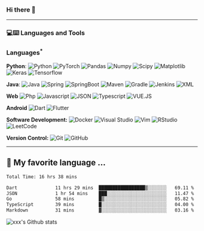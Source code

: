 ### Hi there 👋

---
### 💻:keyboard: Languages and Tools 

### Languages<sup>*</sup>

  **Python**:
  ![Python](https://img.shields.io/badge/-Python-black?style=flat&logo=python])
  ![PyTorch](https://img.shields.io/badge/-PyTorch-EE4C2C?style=flat&logo=PyTorch&logoColor=white])
  ![Pandas](https://img.shields.io/badge/-Pandas-150458?style=flat&logo=Pandas])
  ![Numpy](https://img.shields.io/badge/-Numpy-lightgray?style=flat&logo=Numpy&logoColor=white])
  ![Scipy](https://img.shields.io/badge/-Scipy-blue?style=flat&logo=Scipy&logoColor=white])
  ![Matplotlib](https://img.shields.io/badge/-Matplotlib-black?style=flat&logo=Matplotlib&logoColor=white])
  ![Keras](https://img.shields.io/badge/-Keras-D00000?style=flat&logo=Keras])
  ![Tensorflow](https://img.shields.io/badge/-Tensorflow-gray?style=flat&logo=tensorflow])

  **Java**: 
  ![Java](https://img.shields.io/badge/Java-orange?style=flat&logo=java&logoColor=white])
  ![Spring](https://img.shields.io/badge/-Spring-lightgray?style=flat&logo=spring])
  ![SpringBoot](https://img.shields.io/badge/-Springboot-black?style=flat&logo=springboot])
  ![Maven](https://img.shields.io/badge/Maven-C71A36?style=flat&logo=apache-maven])
  ![Gradle](https://img.shields.io/badge/Gradle-02303A?style=flat&logo=gradle])
  ![Jenkins](https://img.shields.io/badge/Jenkins-gray?style=flat&logo=jenkins])
  ![XML](https://img.shields.io/badge/-XML-orange?style=flat&logo=xml])
  
  **Web**
  ![Php](https://img.shields.io/badge/-php-lightgray?style=flat&logo=php)
  ![Javascript](https://img.shields.io/badge/-Javascript-orange?style=flat&logo=javascript)
  ![JSON](https://img.shields.io/badge/-JSON-lightgray?style=flat&logo=json])
  ![Typescript](https://img.shields.io/badge/-Typescript-orange?style=flat&logo=typescript)
  ![VUE.JS](https://img.shields.io/badge/-VUE.JS-orange?style=flat&logo=vue.js)
  
  **Android**
  ![Dart](https://img.shields.io/badge/-Dart-blue?style=flat&logo=Dart)
  ![Flutter](https://img.shields.io/badge/-Flutter-orange?style=flat&logo=Flutter)

**Software Development:**
![Docker](https://img.shields.io/badge/-2496ED?style=flat&logo=Docker&logoColor=white)
![Visual Studio](https://img.shields.io/badge/-007ACC?style=flat&logo=Visual-Studio-Code&logoColor=white])
![Vim](https://img.shields.io/badge/-019733?style=flat&logo=Vim&logoColor=white])
![RStudio](https://img.shields.io/badge/-75AADB?style=flat&logo=RStudio&logoColor=white])
![LeetCode](https://img.shields.io/badge/-02569B?style=flat&logo=leetCode&logoColor=white])


**Version Control:**
![Git](https://img.shields.io/badge/-Git-black?style=flat&logo=git&link=https://github.com/Kuingsmile)
![GitHub](https://img.shields.io/badge/-GitHub-181717?style=flat&logo=github&link=https://github.com/Kuingsmile)

---


<!-- ### 🏆 Github Status
![Top Used Language](https://github-readme-stats.vercel.app/api/top-langs/?username=quananhle&show_icons=true&theme=tokyonight&hide_border=true)
![My Github Status](https://github-readme-stats.vercel.app/api?username=quananhle&show_icons=true&theme=shades-of-purple&hide_border=true) -->


## 🌱 My favorite language ...

<!--START_SECTION:waka-->

```txt
Total Time: 16 hrs 38 mins

Dart              11 hrs 29 mins  █████████████████▒░░░░░░░   69.11 %
JSON              1 hr 54 mins    ███░░░░░░░░░░░░░░░░░░░░░░   11.47 %
Go                58 mins         █▒░░░░░░░░░░░░░░░░░░░░░░░   05.82 %
TypeScript        39 mins         █░░░░░░░░░░░░░░░░░░░░░░░░   04.00 %
Markdown          31 mins         ▓░░░░░░░░░░░░░░░░░░░░░░░░   03.16 %
```

<!--END_SECTION:waka-->

![xxx's Github stats](https://readmestats.999857.xyz/api?username=Kuingsmile&show_icons=true)



<!--
**Kuingsmile/Kuingsmile** is a ✨ _special_ ✨ repository because its `README.md` (this file) appears on your GitHub profile.

Here are some ideas to get you started:

- 🔭 I’m currently working on ...
- 🌱 I’m currently learning ...
- 👯 I’m looking to collaborate on ...
- 🤔 I’m looking for help with ...
- 💬 Ask me about ...
- 📫 How to reach me: ...
- 😄 Pronouns: ...
- ⚡ Fun fact: ...
-->
